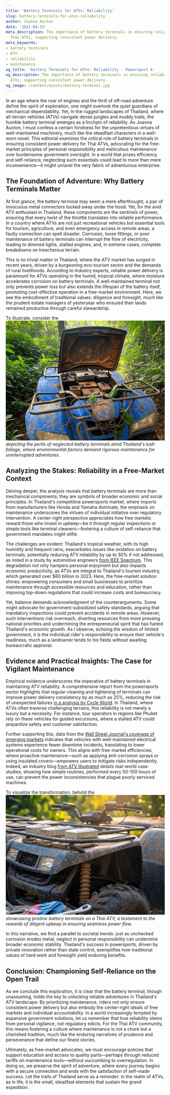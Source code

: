 ```yaml
---
title: 'Battery Terminals for ATVs: Reliability'
slug: battery-terminals-for-atvs-reliability
author: Joanna Aucton
date: '2021-04-23'
meta_description: The importance of battery terminals in ensuring reliability for
  Thai ATVs, supporting consistent power delivery.
meta_keywords:
- battery terminals
- ATV
- reliability
- maintenance
og_title: 'Battery Terminals for ATVs: Reliability - Powersport A'
og_description: The importance of battery terminals in ensuring reliability for Thai
  ATVs, supporting consistent power delivery.
og_image: /content/assets/battery-terminal.jpg
---
```


In an age where the roar of engines and the thrill of off-road adventure define the spirit of exploration, one might overlook the quiet guardians of mechanical dependability. Yet, in the rugged landscapes of Thailand, where all-terrain vehicles (ATVs) navigate dense jungles and muddy trails, the humble battery terminal emerges as a linchpin of reliability. As Joanna Aucton, I must confess a certain fondness for the unpretentious virtues of well-maintained machinery, much like the steadfast characters in a well-worn novel. This editorial examines the critical role of battery terminals in ensuring consistent power delivery for Thai ATVs, advocating for the free-market principles of personal responsibility and meticulous maintenance over burdensome government oversight. In a world that prizes efficiency and self-reliance, neglecting such essentials could lead to more than mere inconvenience—it might unravel the very fabric of adventurous enterprise.

## The Foundation of Adventure: Why Battery Terminals Matter

At first glance, the battery terminal may seem a mere afterthought, a pair of innocuous metal connectors tucked away under the hood. Yet, for the avid ATV enthusiast in Thailand, these components are the sentinels of power, ensuring that every twist of the throttle translates into reliable performance. In a country where ATVs are not just recreational vehicles but essential tools for tourism, agriculture, and even emergency access in remote areas, a faulty connection can spell disaster. Corrosion, loose fittings, or poor maintenance of battery terminals can interrupt the flow of electricity, leading to dimmed lights, stalled engines, and, in extreme cases, complete breakdowns on treacherous terrain.

This is no trivial matter in Thailand, where the ATV market has surged in recent years, driven by a burgeoning eco-tourism sector and the demands of rural livelihoods. According to industry experts, reliable power delivery is paramount for ATVs operating in the humid, tropical climate, where moisture accelerates corrosion on battery terminals. A well-maintained terminal not only prevents power loss but also extends the lifespan of the battery itself, promoting cost-effective operation in a free-market environment. Here, we see the embodiment of traditional values: diligence and foresight, much like the prudent estate managers of yesteryear who ensured their lands remained productive through careful stewardship.

To illustrate, consider the ![ATV Battery Corrosion in Thai Jungles](/content/assets/atv-battery-corrosion-thailand.jpg) *depicting the perils of neglected battery terminals amid Thailand's lush foliage, where environmental factors demand rigorous maintenance for uninterrupted adventures.*

## Analyzing the Stakes: Reliability in a Free-Market Context

Delving deeper, the analysis reveals that battery terminals are more than mechanical components; they are symbols of broader economic and social principles. In Thailand's competitive powersports market, where imports from manufacturers like Honda and Yamaha dominate, the emphasis on maintenance underscores the virtues of individual initiative over regulatory intervention. A center-right perspective appreciates how free markets reward those who invest in upkeep—be it through regular inspections or simple tools like terminal cleaners—fostering a culture of self-reliance that government mandates might stifle.

The challenges are evident: Thailand's tropical weather, with its high humidity and frequent rains, exacerbates issues like oxidation on battery terminals, potentially reducing ATV reliability by up to 30% if not addressed, as noted in a study by automotive engineers [from IEEE Spectrum](https://spectrum.ieee.org/atv-electrical-reliability). This degradation not only hampers personal enjoyment but also impacts economic productivity, as ATVs are integral to Thailand's tourism industry, which generated over $60 billion in 2023. Here, the free-market solution shines: empowering consumers and small businesses to prioritize maintenance through accessible resources and education, rather than imposing top-down regulations that could increase costs and bureaucracy.

Yet, balance demands acknowledgment of the counterarguments. Some might advocate for government-subsidized safety standards, arguing that mandatory inspections could prevent accidents in remote areas. However, such interventions risk overreach, diverting resources from more pressing national priorities and undermining the entrepreneurial spirit that has fueled Thailand's economic growth. As I observe, echoing the wisdom of limited government, it is the individual rider's responsibility to ensure their vehicle's readiness, much as a landowner tends to his fields without awaiting bureaucratic approval.

## Evidence and Practical Insights: The Case for Vigilant Maintenance

Empirical evidence underscores the imperative of battery terminals in maintaining ATV reliability. A comprehensive report from the powersports sector highlights that regular cleaning and tightening of terminals can improve power delivery consistency by as much as 25%, reducing the risk of unexpected failures [in a analysis by Cycle World](https://www.cycleworld.com/atv-maintenance-guide). In Thailand, where ATVs often traverse challenging terrains, this reliability is not merely a luxury but a necessity. For instance, tour operators in regions like Phuket rely on these vehicles for guided excursions, where a stalled ATV could jeopardize safety and customer satisfaction.

Further supporting this, data from the [Wall Street Journal's coverage of emerging markets](https://www.wsj.com/articles/thailand-powersports-reliability) indicates that vehicles with well-maintained electrical systems experience fewer downtime incidents, translating to lower operational costs for owners. This aligns with free-market efficiencies, where proactive maintenance—such as applying anti-corrosion sprays or using insulated covers—empowers users to mitigate risks independently. Indeed, an industry blog [from ATV Illustrated](https://atvillustrated.com/battery-terminals-thailand) details real-world case studies, showing how simple routines, performed every 50-100 hours of use, can prevent the power inconsistencies that plague poorly serviced machines.

To visualize the transformation, behold the ![Well-Maintained Thai ATV Terminals](/content/assets/well-maintained-atv-terminals-thailand.jpg) *showcasing pristine battery terminals on a Thai ATV, a testament to the rewards of diligent upkeep in ensuring seamless power flow.*

In this narrative, we find a parallel to societal trends: just as unchecked corrosion erodes metal, neglect in personal responsibility can undermine broader economic stability. Thailand's success in powersports, driven by private innovation rather than state control, exemplifies how traditional values of hard work and foresight yield enduring benefits.

## Conclusion: Championing Self-Reliance on the Open Trail

As we conclude this exploration, it is clear that the battery terminal, though unassuming, holds the key to unlocking reliable adventures in Thailand's ATV landscape. By prioritizing maintenance, riders not only ensure consistent power delivery but also embody the center-right ideals of free markets and individual accountability. In a world increasingly tempted by expansive government solutions, let us remember that true reliability stems from personal vigilance, not regulatory edicts. For the Thai ATV community, this means fostering a culture where maintenance is not a chore but a cherished tradition, much like the enduring narratives of prudence and perseverance that define our finest stories.

Ultimately, as free-market advocates, we must encourage policies that support education and access to quality parts—perhaps through reduced tariffs on maintenance tools—without succumbing to overregulation. In doing so, we preserve the spirit of adventure, where every journey begins with a secure connection and ends with the satisfaction of self-made success. Let the trails of Thailand serve as a reminder: in the realm of ATVs, as in life, it is the small, steadfast elements that sustain the grand expedition.
